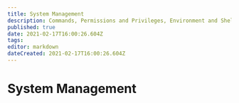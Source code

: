 ```yaml
---
title: System Management
description: Commands, Permissions and Privileges, Environment and Shell Variables
published: true
date: 2021-02-17T16:00:26.604Z
tags: 
editor: markdown
dateCreated: 2021-02-17T16:00:26.604Z
---
```


# System Management

